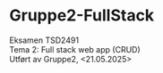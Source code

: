 # Gruppe2-FullStack
Eksamen TSD2491  
Tema 2: Full stack web app (CRUD)  
Utført av Gruppe2, <21.05.2025>
